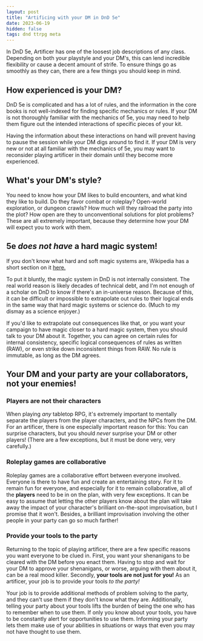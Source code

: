 ```yaml
---
layout: post
title: "Artificing with your DM in DnD 5e"
date: 2023-06-19
hidden: false
tags: dnd ttrpg meta
---
```


In DnD 5e, Artificer has one of the loosest job descriptions of any class. Depending on both your playstyle and your DM's, this can lend incredible flexibility or cause a decent amount of strife. To ensure things go as smoothly as they can, there are a few things you should keep in mind. 

## How experienced is your DM?
DnD 5e is complicated and has a lot of rules, and the information in the core books is not well-indexed for finding specific mechanics or rules. If your DM is not thoroughly familiar with the mechanics of 5e, you may need to help them figure out the intended interactions of specific pieces of your kit. 

Having the information about these interactions on hand will prevent having to pause the session while your DM digs around to find it. If your DM is very new or not at all familiar with the mechanics of 5e, you may want to reconsider playing artificer in their domain until they become more experienced. 


## What's your DM's style?

You need to know how your DM likes to build encounters, and what kind they like to build. Do they favor combat or roleplay? Open-world exploration, or dungeon crawls? How much will they railroad the party into the plot? How open are they to unconventional solutions for plot problems? These are all extremely important, because they determine how your DM will expect you to work with them. 


## 5e *does not have* a hard magic system!

If you don't know what hard and soft magic systems are, Wikipedia has a short section on it [here.](https://en.wikipedia.org/wiki/Brandon_Sanderson#Sanderson's_Laws_of_Magic)

To put it bluntly, the magic system in DnD is not internally consistent. The real world reason is likely decades of technical debt, and I'm not enough of a scholar on DnD to know if there's an in-universe reason. Because of this, it can be difficult or impossible to extrapolate out rules to their logical ends in the same way that hard magic systems or science do. (Much to my dismay as a science enjoyer.)

If you'd like to extrapolate out consequences like that, or you want your campaign to have magic closer to a hard magic system, then you should talk to your DM about it. Together, you can agree on certain rules for internal consistency, specific logical consequences of rules as written (RAW), or even strike down inconsistent things from RAW. No rule is immutable, as long as the DM agrees. 


## Your DM and your party are your collaborators, not your enemies!

### Players are not their characters
When playing *any* tabletop RPG, it's extremely important to mentally separate the players from the player characters, and the NPCs from the DM. For an artificer, there is one especially important reason for this: You can surprise characters, but you should *never* surprise your DM or other players! (There are a few exceptions, but it must be done very, very carefully.)

### Roleplay games are collaborative
Roleplay games are a collaborative effort between everyone involved. Everyone is there to have fun and create an entertaining story. For it to remain fun for everyone, and especially for it to remain collaborative, all of the **players** need to be in on the plan, with very few exceptions. It can be easy to assume that letting the other players know about the plan will take away the impact of your character's brilliant on-the-spot improvisation, but I promise that it won't. Besides, a brilliant improvisation involving the other people in your party can go so much farther!

### Provide your tools to the party
Returning to the topic of playing artificer, there are a few specific reasons you want everyone to be clued in. First, you want your shenanigans to be cleared with the DM before you enact them. Having to stop and wait for your DM to approve your shenanigans, or worse, arguing with them about it, can be a real mood killer. Secondly, **your tools are not just for you!** As an artificer, your job is to provide your tools *to the party!* 

Your job is to provide additional methods of problem solving to the party, and they can't use them if they don't know what they are. Additionally, telling your party about your tools lifts the burden of being the one who has to remember when to use them. If only you know about your tools, you have to be constantly alert for opportunities to use them. Informing your party lets them make use of your abilities in situations or ways that even you may not have thought to use them. 